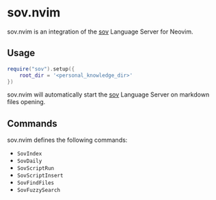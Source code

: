 # sov.nvim

sov.nvim is an integration of the [sov](https://github.com/SilentVoid13/sov) Language Server for Neovim.

## Usage

```lua
require("sov").setup({
    root_dir = '<personal_knowledge_dir>'
})
```

sov.nvim will automatically start the [sov](https://github.com/SilentVoid13/sov) Language Server on markdown files opening.

## Commands

sov.nvim defines the following commands:
- `SovIndex`
- `SovDaily`
- `SovScriptRun`
- `SovScriptInsert`
- `SovFindFiles`
- `SovFuzzySearch`
